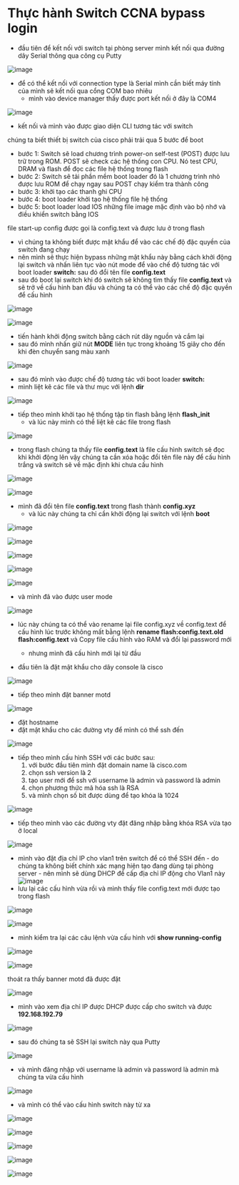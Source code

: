 # Thực hành Switch CCNA bypass login

- đầu tiên để kết nối với switch tại phòng server mình kết nối qua đường dây Serial thông qua công cụ Putty

![image](https://hackmd.io/_uploads/B1JYRnc0p.png)

- để có thể kết nối với connection type là Serial mình cần biết máy tính của mình sẽ kết nối qua cổng COM bao nhiêu
  - mình vào device manager thấy được port kết nối ở đây là COM4

![image](https://hackmd.io/_uploads/SJWS0hqCT.png)

- kết nối và mình vào được giao diện CLI tương tác với switch

chúng ta biết thiết bị switch của cisco phải trải qua 5 bước để boot

- bước 1: Switch sẽ load chương trình power-on self-test (POST) được lưu trữ trong ROM. POST sẽ check các hệ thống con CPU. Nó test CPU, DRAM và flash để đọc các file hệ thống trong flash
- bước 2: Switch sẽ tải phần mềm boot loader đó là 1 chương trình nhỏ được lưu ROM để chạy ngay sau POST chạy kiểm tra thành công
- bước 3: khởi tạo các thanh ghi CPU
- bước 4: boot loader khởi tạo hệ thống file hệ thống
- bước 5: boot loader load IOS những file image mặc định vào bộ nhớ và điều khiển switch bằng IOS

file start-up config được gọi là config.text và được lưu ở trong flash

- vì chúng ta không biết được mật khẩu để vào các chế độ đặc quyền của switch đang chạy
- nên mình sẽ thực hiện bypass những mật khẩu này bằng cách khởi động lại switch và nhấn liên tục vào nút mode để vào chế độ tương tác với boot loader **switch:** sau đó đổi tên file **config.text**
- sau đó boot lại switch khi đó switch sẽ không tìm thấy file **config.text** và sẽ trở về cấu hinh ban đầu và chúng ta có thể vào các chế độ đặc quyền để cấu hình

![image](https://hackmd.io/_uploads/ByXBmQiRp.png)

![image](https://hackmd.io/_uploads/HyApM3sCa.png)

- tiến hành khởi động switch bằng cách rút dây nguồn và cắm lại
- sau đó mình nhấn giữ nút **MODE** liên tục trong khoảng 15 giây cho đến khi đèn chuyển sang màu xanh

![image](https://hackmd.io/_uploads/HySyTGjCT.png)

- sau đó mình vào được chế độ tương tác với boot loader **switch:**
- mình liệt kê các file và thư mục với lệnh **dir**

![image](https://hackmd.io/_uploads/HkYWkp5CT.png)

- tiếp theo mình khởi tạo hệ thống tập tin flash bằng lệnh **flash_init**
  - và lúc này mình có thể liệt kê các file trong flash

![image](https://hackmd.io/_uploads/rkzSxp906.png)

- trong flash chúng ta thấy file **config.text** là file cấu hình switch sẽ đọc khi khởi động lên vậy chúng ta cần xóa hoặc đổi tên file này để cấu hình trắng và switch sẽ về mặc định khi chưa cấu hình

![image](https://hackmd.io/_uploads/rJkK-6qRT.png)

![image](https://hackmd.io/_uploads/HJa8W6cCp.png)

- mình đã đổi tên file **config.text** trong flash thành **config.xyz**
  - và lúc này chúng ta chỉ cần khởi động lại switch với lệnh **boot**

![image](https://hackmd.io/_uploads/HkDcb65CT.png)

![image](https://hackmd.io/_uploads/ByE6-a50p.png)

![image](https://hackmd.io/_uploads/H1a6b6qAT.png)

![image](https://hackmd.io/_uploads/HyVAZTc0T.png)

![image](https://hackmd.io/_uploads/SJ1lfac06.png)

- và mình đã vào được user mode

![image](https://hackmd.io/_uploads/H1wMfTqC6.png)

- lúc này chúng ta có thể vào rename lại file config.xyz về config.text để cấu hình lúc trước không mất bằng lệnh **rename flash:config.text.old flash:config.text** và Copy file cấu hình vào RAM và đổi lại password mới

  - nhưng mình đã cấu hình mới lại từ đầu

- đầu tiên là đặt mật khẩu cho dây console là cisco

![image](https://hackmd.io/_uploads/rkrOMT9Cp.png)

- tiếp theo mình đặt banner motd

![image](https://hackmd.io/_uploads/SyVAG65AT.png)

- đặt hostname
- đặt mật khẩu cho các đường vty để mình có thể ssh đến

![image](https://hackmd.io/_uploads/r1NbXa5Cp.png)

- tiếp theo mình cấu hình SSH với các bước sau:
  1. với bước đầu tiên mình đặt domain name là cisco.com
  2. chọn ssh version là 2
  3. tạo user mới để ssh với username là admin và password là admin
  4. chọn phương thức mã hóa ssh là RSA
  5. và mình chọn số bit được dùng để tạo khóa là 1024

![image](https://hackmd.io/_uploads/ryFhXp5Ra.png)

- tiếp theo mình vào các đường vty đặt đăng nhập bằng khóa RSA vừa tạo ở local

![image](https://hackmd.io/_uploads/BJ0k4pc0p.png)

- mình vào đặt địa chỉ IP cho vlan1 trên switch để có thể SSH đến - do chúng ta không biết chính xác mạng hiện tạo đang dùng tại phòng server - nên mình sẽ dùng DHCP để cấp địa chỉ IP động cho Vlan1 này
  ![image](https://hackmd.io/_uploads/r15gLpcCT.png)
- lưu lại các cấu hình vừa rồi và mình thấy file config.text mới được tạo trong flash

![image](https://hackmd.io/_uploads/ByUaVa5Rp.png)

![image](https://hackmd.io/_uploads/rJ8E4pqRT.png)

- mình kiểm tra lại các câu lệnh vừa cấu hình với **show running-config**

![image](https://hackmd.io/_uploads/SkgQS690a.png)

![image](https://hackmd.io/_uploads/H1F7HaqAT.png)

thoát ra thấy banner motd đã được đặt

![image](https://hackmd.io/_uploads/H1FMIa50T.png)

- mình vào xem địa chỉ IP được DHCP được cấp cho switch và được **192.168.192.79**

![image](https://hackmd.io/_uploads/rJoUU6cAT.png)

- sau đó chúng ta sẽ SSH lại switch này qua Putty

![image](https://hackmd.io/_uploads/HkXTLT9CT.png)

- và mình đăng nhập với username là admin và password là admin mà chúng ta vừa cấu hình

![image](https://hackmd.io/_uploads/HyTAUT5Ra.png)

- và mình có thể vào cấu hình switch này từ xa

![image](https://hackmd.io/_uploads/Sy6bwpqAT.png)

![image](https://hackmd.io/_uploads/H1jMwa9Aa.png)

![image](https://hackmd.io/_uploads/S1VW-piR6.png)

![image](https://hackmd.io/_uploads/SJ9uzpjAp.png)

![image](https://hackmd.io/_uploads/r1jrZpsAa.png)
